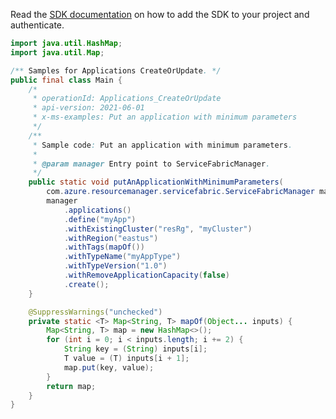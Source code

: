 Read the [SDK documentation](https://github.com/Azure/azure-sdk-for-java/blob/azure-resourcemanager-servicefabric_1.0.0-beta.2/sdk/servicefabric/azure-resourcemanager-servicefabric/README.md) on how to add the SDK to your project and authenticate.

```java
import java.util.HashMap;
import java.util.Map;

/** Samples for Applications CreateOrUpdate. */
public final class Main {
    /*
     * operationId: Applications_CreateOrUpdate
     * api-version: 2021-06-01
     * x-ms-examples: Put an application with minimum parameters
     */
    /**
     * Sample code: Put an application with minimum parameters.
     *
     * @param manager Entry point to ServiceFabricManager.
     */
    public static void putAnApplicationWithMinimumParameters(
        com.azure.resourcemanager.servicefabric.ServiceFabricManager manager) {
        manager
            .applications()
            .define("myApp")
            .withExistingCluster("resRg", "myCluster")
            .withRegion("eastus")
            .withTags(mapOf())
            .withTypeName("myAppType")
            .withTypeVersion("1.0")
            .withRemoveApplicationCapacity(false)
            .create();
    }

    @SuppressWarnings("unchecked")
    private static <T> Map<String, T> mapOf(Object... inputs) {
        Map<String, T> map = new HashMap<>();
        for (int i = 0; i < inputs.length; i += 2) {
            String key = (String) inputs[i];
            T value = (T) inputs[i + 1];
            map.put(key, value);
        }
        return map;
    }
}
```
